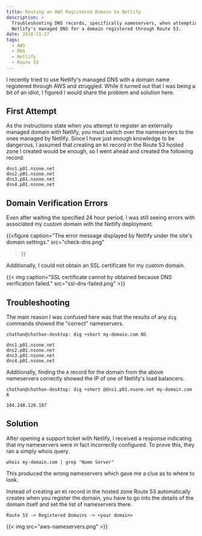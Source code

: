 ```yaml
---
title: Routing an AWS Registered Domain to Netlify
description: >
  Troubleshooting DNS records, specifically nameservers, when attempting to use
  Netlify's managed DNS for a domain registered through Route 53.
date: 2018-11-27
tags:
  - AWS
  - DNS
  - Netlify
  - Route 53
---
```


I recently tried to use Netlify's managed DNS with a domain name registered
through AWS and struggled. While it turned out that I was being a bit of an
idiot, I figured I would share the problem and solution here.

## First Attempt

As the instructions state when you attempt to register an externally managed
domain with Netlify, you must switch over the nameservers to the ones managed by
Netlify. Since I have just enough knowledge to be dangerous, I assumed that
creating an `NS` record in the Route 53 hosted zone I created would be enough,
so I went ahead and created the following record:

```
dns1.p01.nsone.net
dns2.p01.nsone.net
dns3.p01.nsone.net
dns4.p01.nsone.net
```

## Domain Verification Errors

Even after waiting the specified 24 hour period, I was still seeing errors with
associated my custom domain with the Netlify deployment.

{{<figure
    caption="The error message displayed by Netlify under the site's domain settings."
    src="check-dns.png"
>}}

Additionally, I could not obtain an SSL certificate for my custom domain.

{{< img caption="SSL certificate cannot by obtained because DNS verification failed."
        src="ssl-dns-failed.png" >}}

## Troubleshooting

The main reason I was confused here was that the results of any `dig` commands
showed the "correct" nameservers.

```
chathan@chathan-desktop: dig +short my-domain.com NS

dns1.p01.nsone.net
dns2.p01.nsone.net
dns3.p01.nsone.net
dns4.p01.nsone.net
```

Additionally, finding the `A` record for the domain from the above nameservers
correctly showed the IP of one of Netlify's load balancers.

```
chathan@chathan-desktop: dig +short @dns1.p01.nsone.net my-domain.com A

104.248.120.187
```

## Solution

After opening a support ticket with Netlify, I received a response indicating
that my nameservers were in fact incorrectly configured. To prove this, they ran
a simply whois query.

```
whois my-domain.com | grep "Name Server"
```

This produced the wrong nameservers which gave me a clue as to where to look.

Instead of creating an `NS` record in the hosted zone Route 53 automatically
creates when you register the domain, you have to go into the details of the
domain itself and set the list of nameservers there.

```
Route 53 -> Registered Domains -> <your domain>
```

{{< img src="aws-nameservers.png" >}}
